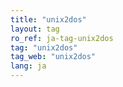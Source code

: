 ```yaml
---
title: "unix2dos"
layout: tag
ro_ref: ja-tag-unix2dos
tag: "unix2dos"
tag_web: "unix2dos"
lang: ja
---
```

